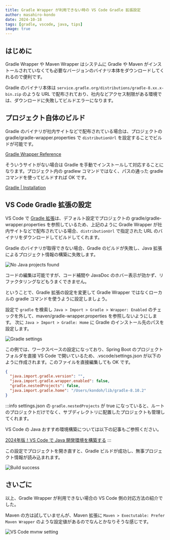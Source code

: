 ```yaml
---
title: Gradle Wrapper が利用できない時の VS Code Gradle 拡張設定
author: masahiro-kondo
date: 2024-10-18
tags: [gradle, vscode, java, tips]
image: true
---
```


## はじめに
Gradle Wrapper や Maven Wrapper はシステムに Gradle や Maven がインストールされていなくても必要なバージョンのバイナリ本体をダウンロードしてくれるので便利です。

Gradle のバイナリ本体は `service.gradle.org/distributions/gradle-8.xx.x-bin.zip` のような URL で配布されており、社内などアクセス制限がある環境では、ダウンロードに失敗してビルドエラーになります。

## プロジェクト自体のビルド
Gradle のバイナリが社内サイトなどで配布されている場合は、プロジェクトの gradle/gradle-wrapper.properties で `distributionUrl` を設定することでビルドが可能です。

[Gradle Wrapper Reference](https://docs.gradle.org/current/userguide/gradle_wrapper.html)

そういうサイトがない場合は Gradle を手動でインストールして対応することになります。プロジェクト内の gradlew コマンドではなく、パスの通った gradle コマンドを使ってビルドすれば OK です。

[Gradle | Installation](https://gradle.org/install/)

## VS Code Gradle 拡張の設定
VS Code で [Gradle 拡張](https://marketplace.visualstudio.com/items?itemName=vscjava.vscode-gradle)は、デフォルト設定でプロジェクトの gradle/gradle-wrapper.properties を参照しているため、上記のように Gradle Wrapper が社内サイトなどで配布されている場合、`distributionUrl` で指定された URL のバイナリをダウンロードしてビルドしてくれます。

Gradle のバイナリが取得できない場合、Gradle のビルドが失敗し、Java 拡張によるプロジェクト情報の構築に失敗します。

![No Java projects found](https://i.gyazo.com/dc858e327a31025191ece2c5e6320ffd.png)

コードの編集は可能ですが、コード補間や JavaDoc のホバー表示が効かず、リファクタリングなどもうまくできません。

ということで、Gradle 拡張の設定を変更して Gradle Wrapper ではなくローカルの gradle コマンドを使うように設定しましょう。

設定で `gradle` を検索し `Java > Import > Gradle > Wrapper: Enabled` のチェックを外して、maven/gradle-wrapper.properties を参照しないようにします。
次に `Java > Import > Gradle: Home` に Gradle のインストール先のパスを設定します。

![Gradle settings](https://i.gyazo.com/eacc2679adc8e35b5b4aaed41e6182e8.png)

この例では、ワークスペースの設定になっており、Spring Boot のプロジェクトフォルダを直接  VS Code で開いているため、.vscode/settings.json が以下のように作成されます。このファイルを直接編集しても OK です。

```json:.vscode/settings.json
{
  "java.import.gradle.version": "",
  "java.import.gradle.wrapper.enabled": false,
  "gradle.nestedProjects": false,
  "java.import.gradle.home": "/Users/kondoh/lib/gradle-8.10.2"
}
```

:::info
settings.json の `gradle.nestedProjects` が true になっていると、ルートのプロジェクトだけでなく、サブディレクトリに配置したプロジェクトも管理してくれます。

VS Code の Java おすすめ環境構築については以下の記事もご参照ください。

[2024年版！VS Code で Java 開発環境を構築する](/blogs/2024/07/18/write-java-with-vscode-2024/)
:::

この設定でプロジェクトを開き直すと、Gradle ビルドが成功し、無事プロジェクト情報が読み込まれます。

![Build success](https://i.gyazo.com/acd95ffbc2812759536e438b33833b75.png)

## さいごに
以上、Gradle Wrapper が利用できない場合の VS Code 側の対応方法の紹介でした。

Maven の方は試していませんが、Maven 拡張に `Maven > Exectutable: Prefer Maven Wrapper` のような設定値があるのでなんとかなりそうな感じです。

![VS Code mvnw setting](https://i.gyazo.com/f989498b3243507d776c30a2c071e7b4.png)
